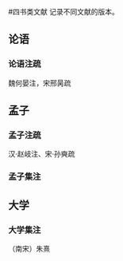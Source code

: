 #四书类文献
记录不同文献的版本。
## 论语
### 论语注疏
魏何晏注，宋邢昺疏

## 孟子
### 孟子注疏
汉·赵岐注、宋·孙奭疏
### 孟子集注


## 大学
### 大学集注
（南宋）朱熹